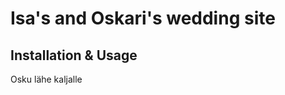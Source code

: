 Isa's and Oskari's wedding site
===============================

Installation & Usage
--------------------

Osku lähe kaljalle

